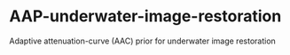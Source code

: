 # AAP-underwater-image-restoration
Adaptive attenuation-curve (AAC) prior for underwater image restoration
